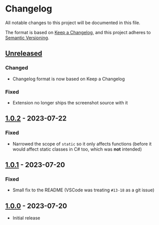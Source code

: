 # Changelog

All notable changes to this project will be documented in this file.

The format is based on [Keep a Changelog](https://keepachangelog.com/en/1.1.0/),
and this project adheres to [Semantic Versioning](https://semver.org/spec/v2.0.0.html).

## [Unreleased]

### Changed

- Changelog format is now based on Keep a Changelog

### Fixed

- Extension no longer ships the screenshot source with it

## [1.0.2] - 2023-07-22

### Fixed

- Narrowed the scope of `static` so it only affects functions (before it would
  affect static classes in C# too, which was **not** intended)

## [1.0.1] - 2023-07-20

### Fixed

- Small fix to the README (VSCode was treating `#⁠13-18` as a git issue)

## [1.0.0] - 2023-07-20

- Initial release

[Unreleased]: https://github.com/deimonn/oro-theme/compare/v1.0.2...HEAD
[1.0.2]: https://github.com/deimonn/oro-theme/compare/v1.0.1...v1.0.2
[1.0.1]: https://github.com/deimonn/oro-theme/compare/v1.0.0...v1.0.1
[1.0.0]: https://github.com/deimonn/oro-theme/releases/tag/v1.0.0